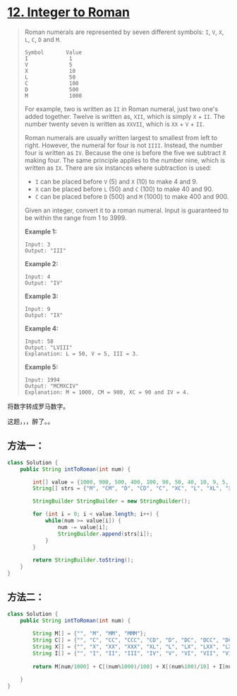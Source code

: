 # [12. Integer to Roman](1)

> Roman numerals are represented by seven different symbols: `I`, `V`, `X`, `L`, `C`, `D` and `M`.
>
> ```
> Symbol       Value
> I             1
> V             5
> X             10
> L             50
> C             100
> D             500
> M             1000
> ```
>
> For example, two is written as `II` in Roman numeral, just two one's added together. Twelve is written as, `XII`, which is simply `X` + `II`. The number twenty seven is written as `XXVII`, which is `XX` + `V` + `II`.
>
> Roman numerals are usually written largest to smallest from left to right. However, the numeral for four is not `IIII`. Instead, the number four is written as `IV`. Because the one is before the five we subtract it making four. The same principle applies to the number nine, which is written as `IX`. There are six instances where subtraction is used:
>
> - `I` can be placed before `V` (5) and `X` (10) to make 4 and 9. 
> - `X` can be placed before `L` (50) and `C` (100) to make 40 and 90. 
> - `C` can be placed before `D` (500) and `M` (1000) to make 400 and 900.
>
> Given an integer, convert it to a roman numeral. Input is guaranteed to be within the range from 1 to 3999.
>
> **Example 1:**
>
> ```
> Input: 3
> Output: "III"
> ```
>
> **Example 2:**
>
> ```
> Input: 4
> Output: "IV"
> ```
>
> **Example 3:**
>
> ```
> Input: 9
> Output: "IX"
> ```
>
> **Example 4:**
>
> ```
> Input: 58
> Output: "LVIII"
> Explanation: L = 50, V = 5, III = 3.
> ```
>
> **Example 5:**
>
> ```
> Input: 1994
> Output: "MCMXCIV"
> Explanation: M = 1000, CM = 900, XC = 90 and IV = 4.
> ```



将数字转成罗马数字。



这题，，，醉了。。



## 方法一：

```java
class Solution {
    public String intToRoman(int num) {

        int[] value = {1000, 900, 500, 400, 100, 90, 50, 40, 10, 9, 5, 4, 1};
        String[] strs = {"M", "CM", "D", "CD", "C", "XC", "L", "XL", "X", "IX", "V", "IV", "I"};

        StringBuilder StringBuilder = new StringBuilder();

        for (int i = 0; i < value.length; i++) {
            while(num >= value[i]) {
                num -= value[i];
                StringBuilder.append(strs[i]);
            }
        }
        
        return StringBuilder.toString();
    }
}
```



## 方法二：

```java
class Solution {
    public String intToRoman(int num) {
        
        String M[] = {"", "M", "MM", "MMM"};
        String C[] = {"", "C", "CC", "CCC", "CD", "D", "DC", "DCC", "DCCC", "CM"};
        String X[] = {"", "X", "XX", "XXX", "XL", "L", "LX", "LXX", "LXXX", "XC"};
        String I[] = {"", "I", "II", "III", "IV", "V", "VI", "VII", "VIII", "IX"};
        
        return M[num/1000] + C[(num%1000)/100] + X[(num%100)/10] + I[num%10];
        
    }
}
```

